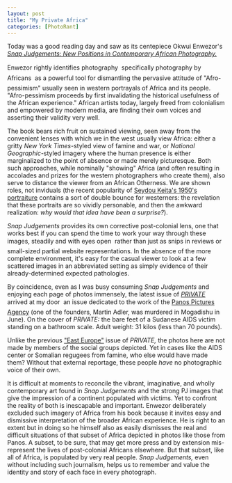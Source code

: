 ```yaml
---
layout: post
title: "My Private Africa"
categories: [PhotoRant]
---
```

Today was a good reading day and saw as its centepiece Okwui Enwezor's <a href="http://www.photoeye.com/templates/mShowDetailsbyCat.cfm?Catalog=dp386&CFID=4740042&CFTOKEN=11251732"><cite>Snap Judgements: New Positions in Contemporary African Photography.</cite></a>


<!--more-->
Enwezor rightly identifies photography &#151; specifically photography by Africans &#151; as a powerful tool for dismantling the pervasive attitude of "Afro-pessimism" usually seen in western portrayals of Africa and its people. "Afro-pessimism proceeds by first invalidating the historical usefulness of the African experience." African artists today, largely freed from colonialism and empowered by modern media, are finding their own voices and asserting their validity very well.

The book bears rich fruit on sustained viewing, seen away from the convenient lenses with which we in the west usually view Africa: either a gritty <cite>New York Times</cite>-styled view of famine and war, or <cite>National Geographic</cite>-styled imagery where the human presence is either marginalized to the point of absence or made merely picturesque. Both such approaches, while nominally "showing" Africa (and often resulting in accolades and prizes for the western photographers who create them), also serve to distance the viewer from an African Otherness. We are shown roles, not inviduals (the recent popularity of <a href="http://zonezero.com/exposiciones/fotografos/keita/default.html">Seydou Keita's 1950's portraiture</a> contains a sort of double bounce for westerners: the revelation that these portraits are so vividly personable, and then the awkward realization: <i>why would that idea have been a surprise?</i>). 

<cite>Snap Judgements</cite> provides its own corrective post-colonial lens, one that works best if you can spend the time to work your way through these images, steadily and with eyes open &#151; rather than just as snips in reviews or small-sized partial website representations. In the absence of the more complete environment, it's easy for the casual viewer to look at a few scattered images in an abbreviated setting as simply evidence of their already-determined expected pathologies.

By coincidence, even as I was busy consuming <cite>Snap Judgements</cite> and enjoying each page of photos immensely, the latest issue of <a href="http://www.privatephotoreview.com/"><cite>PRIVATE</cite></a> arrived at my door &#151; an issue dedicated to the work of the <a href="http://www.panos.co.uk/">Panos Pictures Agency</a> (one of the founders, Martin Adler, was murdered in Mogadishu in June). On the cover of <cite>PRIVATE:</cite> the bare feet of a Sudanese AIDS victim standing on a bathroom scale. Adult weight: 31 kilos (less than 70 pounds). 

Unlike the previous <a href="http://www.botzilla.com/blog/archives/000503.html">"East Europe"</a> issue of <cite>PRIVATE,</cite> the photos here are not made by members of the social groups depicted. Yet in cases like the AIDS center or Somalian regugees from famine, who else would have made them? Without that external reportage, these people <i>have</i> no photographic voice of their own.

It is difficult at moments to reconcile the vibrant, imaginative, and wholly contemporary art found in <cite>Snap Judgements</cite> and the strong PJ images that give the impression of a continent populated with victims. Yet to confront the reality of both is inescapable and important. Enwezor deliberately excluded such imagery of Africa from his book because it invites easy and dismissive interpretation of the broader African experience. He is right to an extent but in doing so he himself also as easily dismisses the real and difficult situations of that subset of Africa depicted in photos like those from Panos. A subset, to be sure, that may get more press and by extension mis-represent the lives of post-colonial Africans elsewhere. But that subset, like all of Africa, is populated by very real people. <cite>Snap Judgements,</cite> even without including such journalism, helps us to remember and value the identity and story of each face in every photograph.

